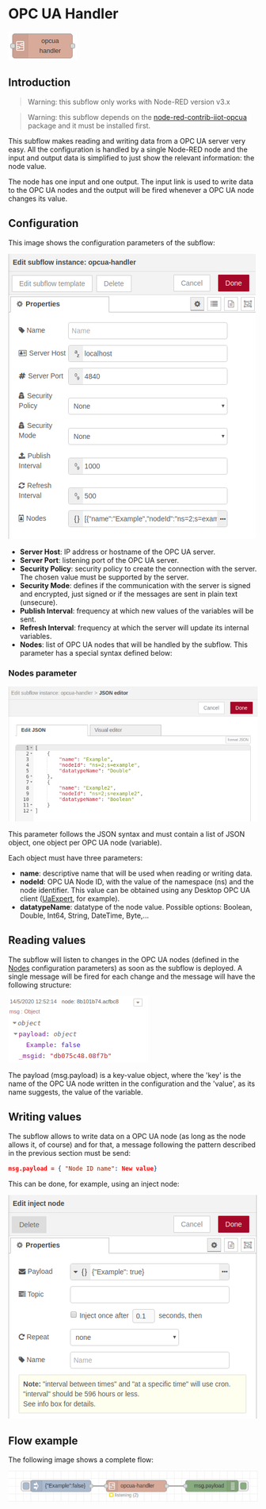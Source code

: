 # OPC UA Handler

![OPC UA Handler Node](../docs/opc-ua-handler-node.png "OPC UA Handler Node")


## Introduction

> Warning: this subflow only works with Node-RED version v3.x 

> Warning: this subflow depends on the [node-red-contrib-iiot-opcua](https://www.npmjs.com/package/node-red-contrib-iiot-opcua) package and it must be installed first.

This subflow makes reading and writing data from a OPC UA server very easy. 
All the configuration is handled by a single Node-RED node and the input and output data is simplified to just show the relevant information: the node value.

The node has one input and one output.
The input link is used to write data to the OPC UA nodes and the output will be fired whenever a OPC UA node changes its value.


## Configuration

This image shows the configuration parameters of the subflow:

![OPC UA Handler Configuration](../docs/opc-ua-handler-configuration.png "OPC UA Handler Configuration")

- **Server Host**: IP address or hostname of the OPC UA server.
- **Server Port**: listening port of the OPC UA server.
- **Security Policy**: security policy to create the connection with the server. The chosen value must be supported by the server.
- **Security Mode**: defines if the communication with the server is signed and encrypted, just signed or if the messages are sent in plain text (unsecure).
- **Publish Interval**: frequency at which new values of the variables will be sent.
- **Refresh Interval**: frequency at which the server will update its internal variables.
- **Nodes**: list of OPC UA nodes that will be handled by the subflow. This parameter has a special syntax defined below: 

### Nodes parameter

![OPC UA Handler Nodes](../docs/opc-ua-handler-nodes.png "OPC UA Handler Nodes")

This parameter follows the JSON syntax and must contain a list of JSON object, one object per OPC UA node (variable).

Each object must have three parameters:

- **name**: descriptive name that will be used when reading or writing data.
- **nodeId**: OPC UA Node ID, with the value of the namespace (ns) and the node identifier. This value can be obtained using any Desktop OPC UA client ([UaExpert](https://www.unified-automation.com/products/development-tools/uaexpert.html), for example).
- **datatypeName**: datatype of the node value. Possible options: Boolean, Double, Int64, String, DateTime, Byte,...


## Reading values

The subflow will listen to changes in the OPC UA nodes (defined in the [Nodes](#nodes-parameter) configuration parameters) as soon as the subflow is deployed. 
A single message will be fired for each change and the message will have the following structure:

![OPC UA Handler Read](../docs/opc-ua-handler-read.png "OPC UA Handler Read")

The payload (msg.payload) is a key-value object, where the 'key' is the name of the OPC UA node written in the configuration and the 'value', as its name suggests, the value of the variable.


## Writing values

The subflow allows to write data on a OPC UA node (as long as the node allows it, of course) and for that, a message following the pattern described in the previous section must be send:

```json
msg.payload = { "Node ID name": New value}
```

This can be done, for example, using an inject node:

![OPC UA Handler Write](../docs/opc-ua-handler-write.png "OPC UA Handler Write")


## Flow example

The following image shows a complete flow:

![OPC UA Handler Flow](../docs/opc-ua-handler-flow.png "OPC UA Handler Flow")